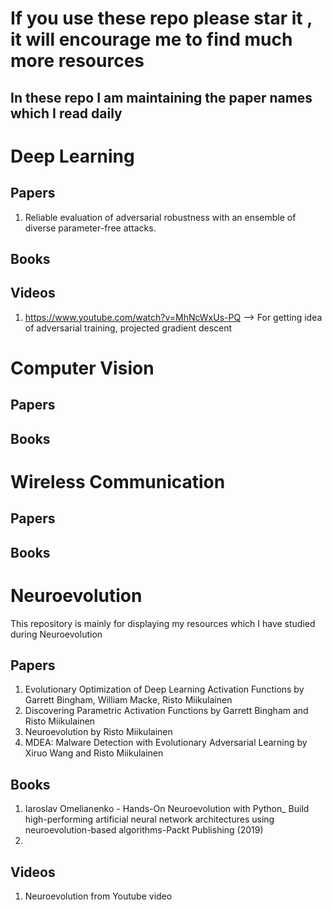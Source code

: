 # If you use these repo please star it , it will encourage me to find much more resources
## In these repo I am maintaining the paper names which I read daily


# Deep Learning

## Papers

1. Reliable evaluation of adversarial robustness with an ensemble of diverse parameter-free attacks. 

## Books

## Videos
1. https://www.youtube.com/watch?v=MhNcWxUs-PQ  --> For getting idea of adversarial training, projected gradient descent


# Computer Vision

## Papers

## Books

# Wireless Communication

## Papers

## Books

# Neuroevolution
This repository is mainly for displaying my resources which I have studied during Neuroevolution

## Papers
1. Evolutionary Optimization of Deep Learning Activation Functions by Garrett Bingham, William Macke, Risto Miikulainen
2. Discovering Parametric Activation Functions by Garrett Bingham and Risto Miikulainen
3. Neuroevolution by Risto Miikulainen
4. MDEA: Malware Detection with Evolutionary Adversarial Learning by Xiruo Wang and Risto Miikulainen

## Books
1. Iaroslav Omelianenko - Hands-On Neuroevolution with Python_ Build high-performing artificial neural network architectures using neuroevolution-based algorithms-Packt Publishing (2019)
2.

## Videos

1. Neuroevolution from Youtube video
